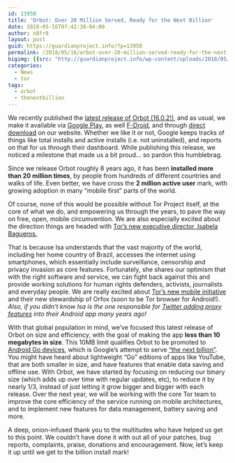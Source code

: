 ```yaml
---
id: 13958
title: 'Orbot: Over 20 Million Served, Ready for the Next Billion'
date: 2018-05-16T07:42:38-04:00
author: n8fr8
layout: post
guid: https://guardianproject.info/?p=13958
permalink: /2018/05/16/orbot-over-20-million-served-ready-for-the-next-billion/
bigimg: [{src: "http://guardianproject.info/wp-content/uploads/2018/05/orbotabillion.png",}]
categories:
  - News
  - tor
tags:
  - orbot
  - thenextbillion
---
```

We recently published the [latest release of Orbot (16.0.2!)](https://github.com/n8fr8/orbot/releases/tag/16.0.2-RC-1), and as usual, we make it available via [Google Play](https://play.google.com/store/apps/details?id=org.torproject.android&hl=en_US), as well [F-Droid](https://guardianproject.info/fdroid), and through [direct download](https://guardianproject.info/releases/) on our website. Whether we like it or not, Google keeps tracks of things like total installs and active installs (i.e. not uninstalled), and reports on that for us through their dashboard. While publishing this release, we noticed a milestone that made us a bit proud… so pardon this humblebrag.

Since we release Orbot roughly 8 years ago, it has been **installed more than 20 million times**, by people from hundreds of different countries and walks of life. Even better, we have cross the **2 million active user** mark, with growing adoption in many “mobile first” parts of the world.

Of course, none of this would be possible without Tor Project itself, at the core of what we do, and empowering us through the years, to pave the way on free, open, mobile circumvention. We are also especially excited about the direction things are headed with [Tor’s new executive director, Isabela Bagueros.](https://blog.torproject.org/announcing-tors-next-executive-director-isabela-bagueros)

That is because Isa understands that the vast majority of the world, including her home country of Brazil, accesses the internet using smartphones, which essentially include surveillance, censorship and privacy invasion as core features. Fortunately, she shares our optimism that with the right software and service, we can fight back against this and provide working solutions for human rights defenders, activists, journalists and everyday people. We are really excited about [Tor’s new mobile initiative](https://blog.torproject.org/blog/upping-support-mobile-browsing) and their new stewardship of Orfox (soon to be Tor browser for Android!). _Also, if you didn’t know Isa is the one responsible for [Twitter adding proxy features](https://guardianproject.info/2012/05/02/orbot-your-twitter/) into their Android app many years ago!_

With that global population in mind, we’ve focused this latest release of Orbot on size and efficiency, with the goal of making the app **less than 10 megabytes in size**. This 10MB limit qualifies Orbot to be promoted to [Android Go devices](https://www.android.com/versions/oreo-8-0/go-edition/), which is Google’s attempt to serve [“the next billion”](https://www.blog.google/topics/next-billion-users/). You might have heard about lightweight “Go” editions of apps like YouTube, that are both smaller in size, and have features that enable data saving and offline use. With Orbot, we have started by focusing on reducing our binary size (which adds up over time with regular updates, etc), to reduce it by nearly 1/3, instead of just letting it grow bigger and bigger with each release. Over the next year, we will be working with the core Tor team to improve the core efficiency of the service running on mobile architectures, and to implement new features for data management, battery saving and more.

A deep, onion-infused thank you to the multitudes who have helped us get to this point. We couldn’t have done it with out all of your patches, bug reports, complaints, praise, donations and encouragement. Now, let’s keep it up until we get to the billion install mark!

 

 